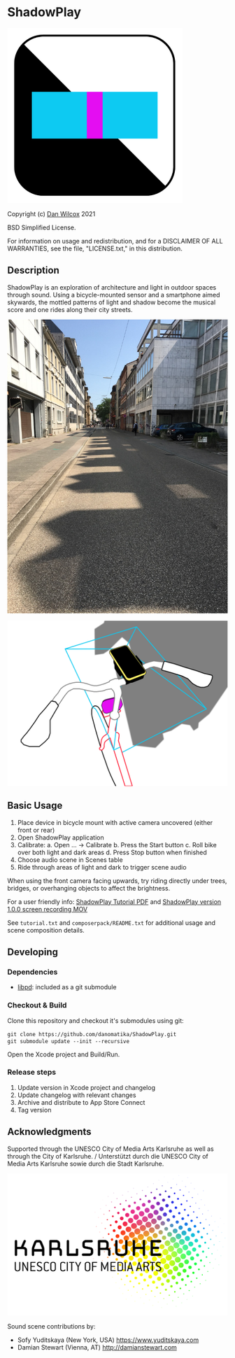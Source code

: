 ShadowPlay
==========

![ShadowPlay app icon](media/shadowplay-icon-rounded.png)

Copyright (c) [Dan Wilcox](danomatika.com) 2021

BSD Simplified License.

For information on usage and redistribution, and for a DISCLAIMER OF ALL
WARRANTIES, see the file, "LICENSE.txt," in this distribution.

Description
-----------

ShadowPlay is an exploration of architecture and light in outdoor spaces through sound. Using a bicycle-mounted sensor and a smartphone aimed skywards, the mottled patterns of light and shadow become the musical score and one rides along their city streets.

![street building shadows](composerpack/doc/street%20buildings.jpeg)

![ShadowPlay camera setup](media/shadowplay-setup-camera.svg)

Basic Usage
-----------

1. Place device in bicycle mount with active camera uncovered (either front or rear)
2. Open ShadowPlay application
3. Calibrate:
  a. Open ... -> Calibrate
  b. Press the Start button
  c. Roll bike over both light and dark areas
  d. Press Stop button when finished
4. Choose audio scene in Scenes table
5. Ride through areas of light and dark to trigger scene audio

When using the front camera facing upwards, try riding directly under trees, bridges, or overhanging objects to affect the brightness.

For a user friendly info: [ShadowPlay Tutorial PDF](http://danomatika.com/projects/shadowplay/shadowplay-tutorial.pdf) and [ShadowPlay version 1.0.0 screen recording MOV](http://danomatika.com/projects/shadowplay/shadowplay-screen-recording.mov)

See `tutorial.txt` and `composerpack/README.txt` for additional usage and scene composition details.

Developing
----------

### Dependencies

* [libpd](http://github.com/libpd/libpd): included as a git submodule

### Checkout & Build

Clone this repository and checkout it's submodules using git:

    git clone https://github.com/danomatika/ShadowPlay.git
    git submodule update --init --recursive

Open the Xcode project and Build/Run.

### Release steps

1. Update version in Xcode project and changelog
2. Update changelog with relevant changes
3. Archive and distribute to App Store Connect
4. Tag version

Acknowledgments
---------------

Supported through the UNESCO City of Media Arts Karlsruhe as well as through the City of Karlsruhe. / Unterstützt durch die UNESCO City of Media Arts Karlsruhe sowie durch die Stadt Karlsruhe.

![KA UNESCO COMA logo](media/logo_karlsruhe-unesco_rgb.svg)

Sound scene contributions by:

* Sofy Yuditskaya (New York, USA) <https://www.yuditskaya.com>
* Damian Stewart (Vienna, AT) <http://damianstewart.com>
